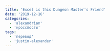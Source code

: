 ```yaml
---
title: 'Excel is this Dungeon Master’s Friend'
date: '2019-12-16'
categories:
  - 'alexandrian'
  - 'кросспосты'
tags:
  - 'перевод'
  - 'justin-alexander'
---
```

